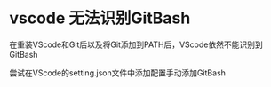# vscode 无法识别GitBash

在重装VScode和Git后以及将Git添加到PATH后，VScode依然不能识别到GitBash

尝试在VScode的setting.json文件中添加配置手动添加GitBash

